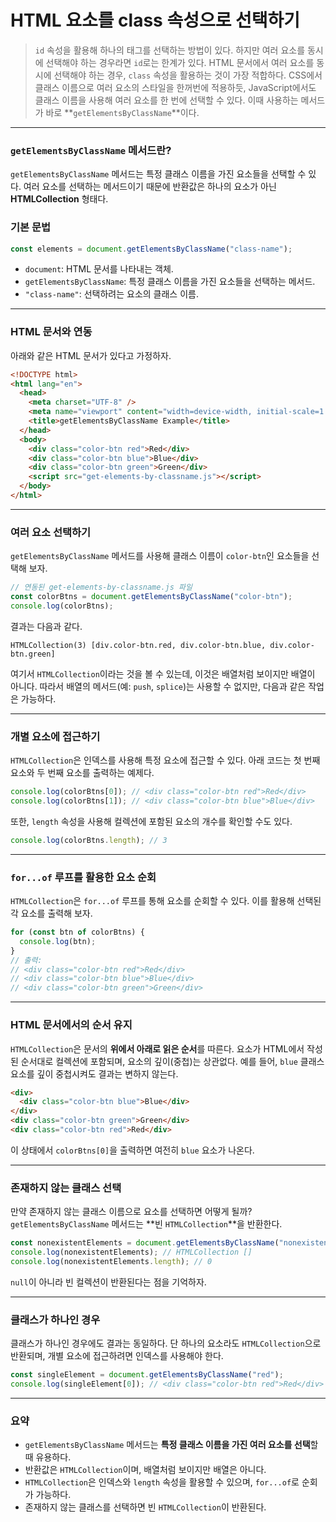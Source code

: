 # HTML 요소를 class 속성으로 선택하기

> `id` 속성을 활용해 하나의 태그를 선택하는 방법이 있다. 하지만 여러 요소를 동시에 선택해야 하는 경우라면 `id`로는 한계가 있다. HTML 문서에서 여러 요소를 동시에 선택해야 하는 경우, `class` 속성을 활용하는 것이 가장 적합하다. CSS에서 클래스 이름으로 여러 요소의 스타일을 한꺼번에 적용하듯, JavaScript에서도 클래스 이름을 사용해 여러 요소를 한 번에 선택할 수 있다. 이때 사용하는 메서드가 바로 **`getElementsByClassName`**이다.

---

### `getElementsByClassName` 메서드란?

`getElementsByClassName` 메서드는 특정 클래스 이름을 가진 요소들을 선택할 수 있다. 여러 요소를 선택하는 메서드이기 때문에 반환값은 하나의 요소가 아닌 **HTMLCollection** 형태다.

### 기본 문법

```jsx
const elements = document.getElementsByClassName("class-name");
```

- `document`: HTML 문서를 나타내는 객체.
- `getElementsByClassName`: 특정 클래스 이름을 가진 요소들을 선택하는 메서드.
- `"class-name"`: 선택하려는 요소의 클래스 이름.

---

### HTML 문서와 연동

아래와 같은 HTML 문서가 있다고 가정하자.

```html
<!DOCTYPE html>
<html lang="en">
  <head>
    <meta charset="UTF-8" />
    <meta name="viewport" content="width=device-width, initial-scale=1.0" />
    <title>getElementsByClassName Example</title>
  </head>
  <body>
    <div class="color-btn red">Red</div>
    <div class="color-btn blue">Blue</div>
    <div class="color-btn green">Green</div>
    <script src="get-elements-by-classname.js"></script>
  </body>
</html>
```

---

### 여러 요소 선택하기

`getElementsByClassName` 메서드를 사용해 클래스 이름이 `color-btn`인 요소들을 선택해 보자.

```jsx
// 연동된 get-elements-by-classname.js 파일
const colorBtns = document.getElementsByClassName("color-btn");
console.log(colorBtns);
```

결과는 다음과 같다.

```
HTMLCollection(3) [div.color-btn.red, div.color-btn.blue, div.color-btn.green]
```

여기서 `HTMLCollection`이라는 것을 볼 수 있는데, 이것은 배열처럼 보이지만 배열이 아니다. 따라서 배열의 메서드(예: `push`, `splice`)는 사용할 수 없지만, 다음과 같은 작업은 가능하다.

---

### 개별 요소에 접근하기

`HTMLCollection`은 인덱스를 사용해 특정 요소에 접근할 수 있다. 아래 코드는 첫 번째 요소와 두 번째 요소를 출력하는 예제다.

```jsx
console.log(colorBtns[0]); // <div class="color-btn red">Red</div>
console.log(colorBtns[1]); // <div class="color-btn blue">Blue</div>
```

또한, `length` 속성을 사용해 컬렉션에 포함된 요소의 개수를 확인할 수도 있다.

```jsx
console.log(colorBtns.length); // 3
```

---

### `for...of` 루프를 활용한 요소 순회

`HTMLCollection`은 `for...of` 루프를 통해 요소를 순회할 수 있다. 이를 활용해 선택된 각 요소를 출력해 보자.

```jsx
for (const btn of colorBtns) {
  console.log(btn);
}
// 출력:
// <div class="color-btn red">Red</div>
// <div class="color-btn blue">Blue</div>
// <div class="color-btn green">Green</div>
```

---

### HTML 문서에서의 순서 유지

`HTMLCollection`은 문서의 **위에서 아래로 읽은 순서**를 따른다. 요소가 HTML에서 작성된 순서대로 컬렉션에 포함되며, 요소의 깊이(중첩)는 상관없다. 예를 들어, `blue` 클래스 요소를 깊이 중첩시켜도 결과는 변하지 않는다.

```html
<div>
  <div class="color-btn blue">Blue</div>
</div>
<div class="color-btn green">Green</div>
<div class="color-btn red">Red</div>
```

이 상태에서 `colorBtns[0]`을 출력하면 여전히 `blue` 요소가 나온다.

---

### 존재하지 않는 클래스 선택

만약 존재하지 않는 클래스 이름으로 요소를 선택하면 어떻게 될까? `getElementsByClassName` 메서드는 **빈 `HTMLCollection`**을 반환한다.

```jsx
const nonexistentElements = document.getElementsByClassName("nonexistent");
console.log(nonexistentElements); // HTMLCollection []
console.log(nonexistentElements.length); // 0
```

`null`이 아니라 빈 컬렉션이 반환된다는 점을 기억하자.

---

### 클래스가 하나인 경우

클래스가 하나인 경우에도 결과는 동일하다. 단 하나의 요소라도 `HTMLCollection`으로 반환되며, 개별 요소에 접근하려면 인덱스를 사용해야 한다.

```jsx
const singleElement = document.getElementsByClassName("red");
console.log(singleElement[0]); // <div class="color-btn red">Red</div>
```

---

### 요약

- `getElementsByClassName` 메서드는 **특정 클래스 이름을 가진 여러 요소를 선택**할 때 유용하다.
- 반환값은 `HTMLCollection`이며, 배열처럼 보이지만 배열은 아니다.
- `HTMLCollection`은 인덱스와 `length` 속성을 활용할 수 있으며, `for...of`로 순회가 가능하다.
- 존재하지 않는 클래스를 선택하면 빈 `HTMLCollection`이 반환된다.
